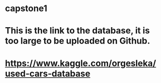 # capstone1
# This is the link to the database, it is too large to be uploaded on Github.
# https://www.kaggle.com/orgesleka/used-cars-database
